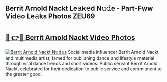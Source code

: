 ## Berrit Arnold Nackt Le𝚊k𝚎d N𝚞𝚍e - Part-Fww Vid𝚎o Le𝚊ks Photos ZEU69

# <h2><a href="http://fb0f5c.evod.top/?m=Berrit+Arnold+Nackt">🔗 👉🔴 Berrit Arnold Nackt Vid𝚎o Ph𝚘t𝚘s</a></h2>

[![Berrit Arnold Nackt N𝚞d𝚎s](https://i.imgur.com/8V9OHl7.gif)](http://fb0f5c.evod.top/?m=Berrit+Arnold+Nackt)
Social media influencer Berrit Arnold Nackt and multimedia artist, famed for publishing dance and lifestyle material through viral dance trends and short videos. Public servant Berrit Arnold Nackt, celebrated for their dedication to public service and commitment to the greater good. 
